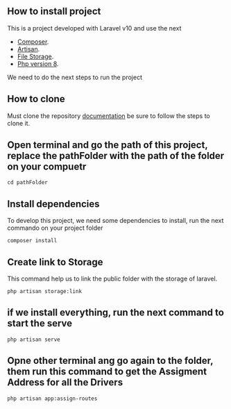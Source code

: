 ## How to install project

This is a project developed with Laravel v10 and use the next

- [Composer](https://getcomposer.org/download/).
- [Artisan](https://laravel.com/docs/10.x/artisan).
- [File Storage](https://laravel.com/docs/10.x/filesystem).
- [Php version 8](https://php.watch/articles/php-8.0-installation-update-guide-debian-ubuntu).

We need to do the next steps to run the project

## How to clone

Must clone the repository [documentation](https://docs.github.com/en/repositories/creating-and-managing-repositories/cloning-a-repository) be sure to follow the steps to clone it.

## Open terminal and go the path of this project, replace the pathFolder with the path of the folder on your compuetr

```
cd pathFolder
```

## Install dependencies 

To develop this project, we need some dependencies to install, run the next commando on your project folder

```
composer install
```

## Create link to Storage

This command help us to link the public folder with the storage of laravel.
```
php artisan storage:link
```

## if we install everything, run the next command to start the serve

```
php artisan serve
```

## Opne other terminal ang go again to the folder, them run this command to get the Assigment Address for all the Drivers

```
php artisan app:assign-routes
```
